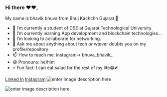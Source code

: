 ### Hi there ❤♥, 
My name is bhavik bhuva from Bhuj Kachchh Gujarat 👋 


- 🔭 I’m currently a student of CSE at Gujarat Technological University.
- 🌱 I’m currently learning App development and blockchain technologies...
- 👯 I’m looking to collaborate for networking.
- 💬 Ask me about anything about tech or wtever doubts you on my profile/repository
- 📫 How to reach me: instagram->  bhuva_bhavik_
- 😄 Pronouns: he/him
- ⚡ Fun fact: I can eat salad for the rest of my life😂💕.

[Linked In](https://www.linkedin.com/in/bhavikbhuva/)
[Instagram](https://www.instagram.com/bhuva_bhavik_/)
[](https://www.instagram.com/bhuva_bhavik_/)![enter image description here](https://cdn-icons-png.flaticon.com/512/174/174855.png)

![enter image description here](https://github-readme-stats.vercel.app/api?username=bhuvabhavik&&show_icons=true&title_color=007fff&icon_color=007fff&text_color=daf7dc&bg_color=151515)
